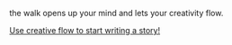 the walk opens up your mind and lets your creativity flow.

[Use creative flow to start writing a story!](creative-writing/creative-writing.md)